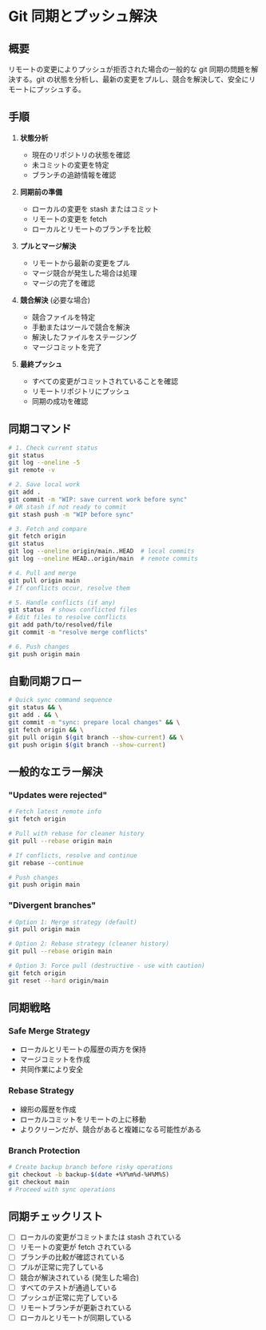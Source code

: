 # Git 同期とプッシュ解決

## 概要

リモートの変更によりプッシュが拒否された場合の一般的な git 同期の問題を解決する。git の状態を分析し、最新の変更をプルし、競合を解決して、安全にリモートにプッシュする。

## 手順

1. **状態分析**

   - 現在のリポジトリの状態を確認
   - 未コミットの変更を特定
   - ブランチの追跡情報を確認

2. **同期前の準備**

   - ローカルの変更を stash またはコミット
   - リモートの変更を fetch
   - ローカルとリモートのブランチを比較

3. **プルとマージ解決**

   - リモートから最新の変更をプル
   - マージ競合が発生した場合は処理
   - マージの完了を確認

4. **競合解決** (必要な場合)

   - 競合ファイルを特定
   - 手動またはツールで競合を解決
   - 解決したファイルをステージング
   - マージコミットを完了

5. **最終プッシュ**
   - すべての変更がコミットされていることを確認
   - リモートリポジトリにプッシュ
   - 同期の成功を確認

## 同期コマンド

```bash
# 1. Check current status
git status
git log --oneline -5
git remote -v

# 2. Save local work
git add .
git commit -m "WIP: save current work before sync"
# OR stash if not ready to commit
git stash push -m "WIP before sync"

# 3. Fetch and compare
git fetch origin
git status
git log --oneline origin/main..HEAD  # local commits
git log --oneline HEAD..origin/main  # remote commits

# 4. Pull and merge
git pull origin main
# If conflicts occur, resolve them

# 5. Handle conflicts (if any)
git status  # shows conflicted files
# Edit files to resolve conflicts
git add path/to/resolved/file
git commit -m "resolve merge conflicts"

# 6. Push changes
git push origin main
```

## 自動同期フロー

```bash
# Quick sync command sequence
git status && \
git add . && \
git commit -m "sync: prepare local changes" && \
git fetch origin && \
git pull origin $(git branch --show-current) && \
git push origin $(git branch --show-current)
```

## 一般的なエラー解決

### "Updates were rejected"

```bash
# Fetch latest remote info
git fetch origin

# Pull with rebase for cleaner history
git pull --rebase origin main

# If conflicts, resolve and continue
git rebase --continue

# Push changes
git push origin main
```

### "Divergent branches"

```bash
# Option 1: Merge strategy (default)
git pull origin main

# Option 2: Rebase strategy (cleaner history)
git pull --rebase origin main

# Option 3: Force pull (destructive - use with caution)
git fetch origin
git reset --hard origin/main
```

## 同期戦略

### Safe Merge Strategy

- ローカルとリモートの履歴の両方を保持
- マージコミットを作成
- 共同作業により安全

### Rebase Strategy

- 線形の履歴を作成
- ローカルコミットをリモートの上に移動
- よりクリーンだが、競合があると複雑になる可能性がある

### Branch Protection

```bash
# Create backup branch before risky operations
git checkout -b backup-$(date +%Y%m%d-%H%M%S)
git checkout main
# Proceed with sync operations
```

## 同期チェックリスト

- [ ] ローカルの変更がコミットまたは stash されている
- [ ] リモートの変更が fetch されている
- [ ] ブランチの比較が確認されている
- [ ] プルが正常に完了している
- [ ] 競合が解決されている (発生した場合)
- [ ] すべてのテストが通過している
- [ ] プッシュが正常に完了している
- [ ] リモートブランチが更新されている
- [ ] ローカルとリモートが同期している

